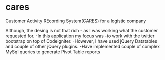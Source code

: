 cares
=====

Customer Activity REcording System(CARES) for a logistic company

Although, the desing is not that rich - as I was working what the customer requested for. -In this application my focus was 
-to work with the twitter bootstrap on top of Codeigniter.
-However, I have used jQuery Datatables and couple of other jQuery plugins. 
-Have implemented couple of complex MySql queries to generate Pivot Table reports